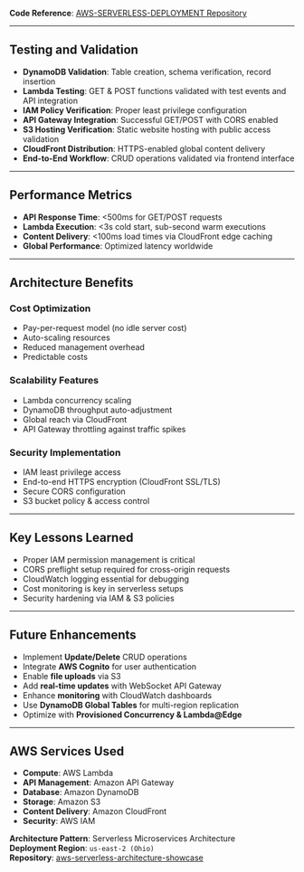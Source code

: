 
**Code Reference**: [AWS-SERVERLESS-DEPLOYMENT Repository](https://github.com/Sabin-Rana/aws-serverless-architecture-showcase)

---

## **Testing and Validation**
- **DynamoDB Validation**: Table creation, schema verification, record insertion  
- **Lambda Testing**: GET & POST functions validated with test events and API integration  
- **IAM Policy Verification**: Proper least privilege configuration  
- **API Gateway Integration**: Successful GET/POST with CORS enabled  
- **S3 Hosting Verification**: Static website hosting with public access validation  
- **CloudFront Distribution**: HTTPS-enabled global content delivery  
- **End-to-End Workflow**: CRUD operations validated via frontend interface  

---

## **Performance Metrics**
- **API Response Time**: <500ms for GET/POST requests  
- **Lambda Execution**: <3s cold start, sub-second warm executions  
- **Content Delivery**: <100ms load times via CloudFront edge caching  
- **Global Performance**: Optimized latency worldwide  

---

## **Architecture Benefits**

### **Cost Optimization**
- Pay-per-request model (no idle server cost)  
- Auto-scaling resources  
- Reduced management overhead  
- Predictable costs  

### **Scalability Features**
- Lambda concurrency scaling  
- DynamoDB throughput auto-adjustment  
- Global reach via CloudFront  
- API Gateway throttling against traffic spikes  

### **Security Implementation**
- IAM least privilege access  
- End-to-end HTTPS encryption (CloudFront SSL/TLS)  
- Secure CORS configuration  
- S3 bucket policy & access control  

---

## **Key Lessons Learned**
- Proper IAM permission management is critical  
- CORS preflight setup required for cross-origin requests  
- CloudWatch logging essential for debugging  
- Cost monitoring is key in serverless setups  
- Security hardening via IAM & S3 policies  

---

## **Future Enhancements**
- Implement **Update/Delete** CRUD operations  
- Integrate **AWS Cognito** for user authentication  
- Enable **file uploads** via S3  
- Add **real-time updates** with WebSocket API Gateway  
- Enhance **monitoring** with CloudWatch dashboards  
- Use **DynamoDB Global Tables** for multi-region replication  
- Optimize with **Provisioned Concurrency & Lambda@Edge**  

---

## **AWS Services Used**
- **Compute**: AWS Lambda  
- **API Management**: Amazon API Gateway  
- **Database**: Amazon DynamoDB  
- **Storage**: Amazon S3  
- **Content Delivery**: Amazon CloudFront  
- **Security**: AWS IAM  

**Architecture Pattern**: Serverless Microservices Architecture  
**Deployment Region**: `us-east-2 (Ohio)`  
**Repository**: [aws-serverless-architecture-showcase](https://github.com/Sabin-Rana/aws-serverless-architecture-showcase)

